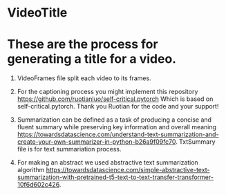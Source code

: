 
# VideoTitle
# These are the process for generating a title for a video.


1. VideoFrames file split each video to its frames.

2. For the captioning process you might implement this repository https://github.com/ruotianluo/self-critical.pytorch 
Which is based on self-critical.pytorch. Thank you Ruotian for the code and your support!

3. Summarization can be defined as a task of producing a concise and fluent summary while preserving key information and overall meaning https://towardsdatascience.com/understand-text-summarization-and-create-your-own-summarizer-in-python-b26a9f09fc70.
TxtSummary file is for text summariation process.

4. For making an abstract we used abstractive text summarization algorithm https://towardsdatascience.com/simple-abstractive-text-summarization-with-pretrained-t5-text-to-text-transfer-transformer-10f6d602c426.
